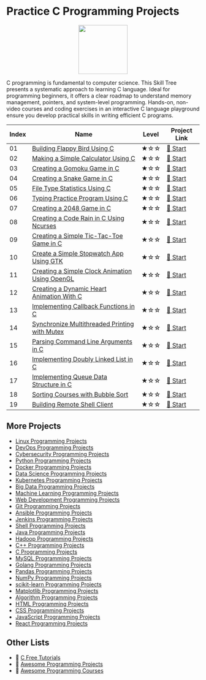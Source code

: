 # Practice C Programming Projects

<div align="center">
<img width="128px" src="https://file.labex.io/path/GAbMWgBPUOxV.png">
</div>

C programming is fundamental to computer science. This Skill Tree presents a systematic approach to learning C language. Ideal for programming beginners, it offers a clear roadmap to understand memory management, pointers, and system-level programming. Hands-on, non-video courses and coding exercises in an interactive C language playground ensure you develop practical skills in writing efficient C programs.

|   Index | Name                                                                                                                                       | Level   | Project Link                                                                                        |
|---------|--------------------------------------------------------------------------------------------------------------------------------------------|---------|-----------------------------------------------------------------------------------------------------|
|      01 | [Building Flappy Bird Using C](https://labex.io/courses/project-building-flappy-bird-using-c)                                              | ★☆☆     | [🚀 Start](https://labex.io/courses/project-building-flappy-bird-using-c)                            |
|      02 | [Making a Simple Calculator Using C](https://labex.io/courses/project-making-a-simple-calculator-using-c)                                  | ★☆☆     | [🚀 Start](https://labex.io/courses/project-making-a-simple-calculator-using-c)                      |
|      03 | [Creating a Gomoku Game in C](https://labex.io/courses/project-creating-a-gomoku-game-in-c)                                                | ★☆☆     | [🚀 Start](https://labex.io/courses/project-creating-a-gomoku-game-in-c)                             |
|      04 | [Creating a Snake Game in C](https://labex.io/courses/project-creating-a-snake-game-in-c)                                                  | ★☆☆     | [🚀 Start](https://labex.io/courses/project-creating-a-snake-game-in-c)                              |
|      05 | [File Type Statistics Using C](https://labex.io/courses/project-file-type-statistics-using-c)                                              | ★☆☆     | [🚀 Start](https://labex.io/courses/project-file-type-statistics-using-c)                            |
|      06 | [Typing Practice Program Using C](https://labex.io/courses/project-typing-practice-program-using-c)                                        | ★☆☆     | [🚀 Start](https://labex.io/courses/project-typing-practice-program-using-c)                         |
|      07 | [Creating a 2048 Game in C](https://labex.io/courses/project-creating-a-2048-game-in-c)                                                    | ★☆☆     | [🚀 Start](https://labex.io/courses/project-creating-a-2048-game-in-c)                               |
|      08 | [Creating a Code Rain in C Using Ncurses](https://labex.io/courses/project-creating-a-code-rain-in-c-using-ncurses)                        | ★☆☆     | [🚀 Start](https://labex.io/courses/project-creating-a-code-rain-in-c-using-ncurses)                 |
|      09 | [Creating a Simple Tic-Tac-Toe Game in C](https://labex.io/courses/project-creating-a-simple-tic-tac-toe-game-in-c)                        | ★☆☆     | [🚀 Start](https://labex.io/courses/project-creating-a-simple-tic-tac-toe-game-in-c)                 |
|      10 | [Create a Simple Stopwatch App Using GTK](https://labex.io/courses/project-create-a-simple-stopwatch-app-using-gtk)                        | ★☆☆     | [🚀 Start](https://labex.io/courses/project-create-a-simple-stopwatch-app-using-gtk)                 |
|      11 | [Creating a Simple Clock Animation Using OpenGL](https://labex.io/courses/project-creating-a-simple-clock-animation-using-opengl-and-glut) | ★☆☆     | [🚀 Start](https://labex.io/courses/project-creating-a-simple-clock-animation-using-opengl-and-glut) |
|      12 | [Creating a Dynamic Heart Animation With C](https://labex.io/courses/project-creating-a-dynamic-heart-animation-with-c)                    | ★☆☆     | [🚀 Start](https://labex.io/courses/project-creating-a-dynamic-heart-animation-with-c)               |
|      13 | [Implementing Callback Functions in C](https://labex.io/courses/project-callback-functions)                                                | ★☆☆     | [🚀 Start](https://labex.io/courses/project-callback-functions)                                      |
|      14 | [Synchronize Multithreaded Printing with Mutex](https://labex.io/courses/project-chaotic-typewriter)                                       | ★☆☆     | [🚀 Start](https://labex.io/courses/project-chaotic-typewriter)                                      |
|      15 | [Parsing Command Line Arguments in C](https://labex.io/courses/project-command-line-arguments)                                             | ★☆☆     | [🚀 Start](https://labex.io/courses/project-command-line-arguments)                                  |
|      16 | [Implementing Doubly Linked List in C](https://labex.io/courses/project-doubly-linked-list)                                                | ★☆☆     | [🚀 Start](https://labex.io/courses/project-doubly-linked-list)                                      |
|      17 | [Implementing Queue Data Structure in C](https://labex.io/courses/project-implementing-a-queue)                                            | ★☆☆     | [🚀 Start](https://labex.io/courses/project-implementing-a-queue)                                    |
|      18 | [Sorting Courses with Bubble Sort](https://labex.io/courses/project-organizing-course-list)                                                | ★☆☆     | [🚀 Start](https://labex.io/courses/project-organizing-course-list)                                  |
|      19 | [Building Remote Shell Client](https://labex.io/courses/project-remote-shell)                                                              | ★☆☆     | [🚀 Start](https://labex.io/courses/project-remote-shell)                                            |

## More Projects

- [Linux Programming Projects](https://github.com/labex-labs/practice-linux-programming-projects)
- [DevOps Programming Projects](https://github.com/labex-labs/practice-devops-programming-projects)
- [Cybersecurity Programming Projects](https://github.com/labex-labs/practice-cybersecurity-programming-projects)
- [Python Programming Projects](https://github.com/labex-labs/practice-python-programming-projects)
- [Docker Programming Projects](https://github.com/labex-labs/practice-docker-programming-projects)
- [Data Science Programming Projects](https://github.com/labex-labs/practice-data-science-programming-projects)
- [Kubernetes Programming Projects](https://github.com/labex-labs/practice-kubernetes-programming-projects)
- [Big Data Programming Projects](https://github.com/labex-labs/practice-bigdata-programming-projects)
- [Machine Learning Programming Projects](https://github.com/labex-labs/practice-ml-programming-projects)
- [Web Development Programming Projects](https://github.com/labex-labs/practice-web-development-programming-projects)
- [Git Programming Projects](https://github.com/labex-labs/practice-git-programming-projects)
- [Ansible Programming Projects](https://github.com/labex-labs/practice-ansible-programming-projects)
- [Jenkins Programming Projects](https://github.com/labex-labs/practice-jenkins-programming-projects)
- [Shell Programming Projects](https://github.com/labex-labs/practice-shell-programming-projects)
- [Java Programming Projects](https://github.com/labex-labs/practice-java-programming-projects)
- [Hadoop Programming Projects](https://github.com/labex-labs/practice-hadoop-programming-projects)
- [C++ Programming Projects](https://github.com/labex-labs/practice-cpp-programming-projects)
- [C Programming Projects](https://github.com/labex-labs/practice-c-programming-projects)
- [MySQL Programming Projects](https://github.com/labex-labs/practice-mysql-programming-projects)
- [Golang Programming Projects](https://github.com/labex-labs/practice-go-programming-projects)
- [Pandas Programming Projects](https://github.com/labex-labs/practice-pandas-programming-projects)
- [NumPy Programming Projects](https://github.com/labex-labs/practice-numpy-programming-projects)
- [scikit-learn Programming Projects](https://github.com/labex-labs/practice-sklearn-programming-projects)
- [Matplotlib Programming Projects](https://github.com/labex-labs/practice-matplotlib-programming-projects)
- [Algorithm Programming Projects](https://github.com/labex-labs/practice-algorithm-programming-projects)
- [HTML Programming Projects](https://github.com/labex-labs/practice-html-programming-projects)
- [CSS Programming Projects](https://github.com/labex-labs/practice-css-programming-projects)
- [JavaScript Programming Projects](https://github.com/labex-labs/practice-javascript-programming-projects)
- [React Programming Projects](https://github.com/labex-labs/practice-react-programming-projects)


## Other Lists

- 🔗 [C Free Tutorials](https://github.com/labex-labs/c-free-tutorials)
- 🔗 [Awesome Programming Projects](https://github.com/labex-labs/awesome-programming-projects)
- 🔗 [Awesome Programming Courses](https://github.com/labex-labs/awesome-programming-courses)

